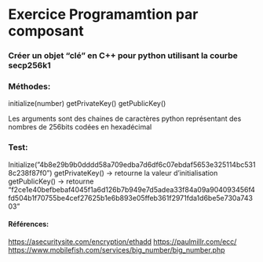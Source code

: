 # Exercice Programamtion par composant

### Créer un objet “clé” en C++ pour python utilisant la courbe secp256k1

### Méthodes:  
initialize(number)
getPrivateKey()
getPublicKey()

Les arguments sont des chaines de caractères python représentant des nombres de 256bits codées en hexadécimal

### Test:
Initialize(”4b8e29b9b0dddd58a709edba7d6df6c07ebdaf5653e325114bc5318c238f87f0”)
getPrivateKey() -> retourne la valeur d’initialisation
getPublicKey() -> retourne “f2ce1e40befbebaf4045f1a6d126b7b949e7d5adea33f84a09a904093456f4fd504b1f70755be4cef27625b1e6b893e05ffeb361f2971fda1d6be5e730a74303”

#### Références: 
https://asecuritysite.com/encryption/ethadd
https://paulmillr.com/ecc/
https://www.mobilefish.com/services/big_number/big_number.php
